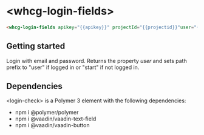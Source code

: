 # &lt;whcg-login-fields&gt;

```html
<whcg-login-fields apikey="{{apikey}}" projectId="{{projectid}}"user="{{user}}"></whcg-login-fields>
```

## Getting started 

Login with email and password. Returns the property *user* and sets path prefix to "user" if logged in or "start" if not logged in.

## Dependencies

&lt;login-check&gt; is a Polymer 3 element with the following dependencies: 
- npm i @polymer/polymer
- npm i @vaadin/vaadin-text-field
- npm i @vaadin/vaadin-button
